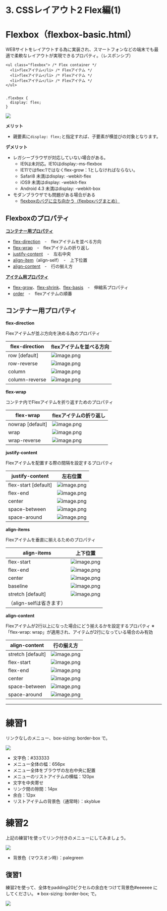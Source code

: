 # 3. CSSレイアウト2 Flex編(1)


# Flexbox（flexbox-basic.html）

WEBサイトをレイアウトする為に実装され、スマートフォンなどの端末でも最適で柔軟なレイアウトが実現できるプロパティ。（レスポンシブ）



    <ul class="flexbox"> /* Flex container */
      <li>flexアイテム</li> /* Flexアイテム */
      <li>flexアイテム</li> /* Flexアイテム */
      <li>flexアイテム</li> /* Flexアイテム */
    </ul>


    .flexbox {
      display: flex;
    }


![](https://d2mxuefqeaa7sj.cloudfront.net/s_7DF33F8944F50DBBBCAFB844350AD0F55F2410F15DD00441E5D5AD6381F014B7_1522047628382_flex-container.png)




**メリット**

- 親要素に`display: flex;`と指定すれば、子要素が横並びの対象となります。

**デメリット**

- レガシーブラウザが対応していない場合がある。
    - IE9は未対応。IE10はdisplay:-ms-flexbox
    - IE11ではflex:1ではなくflex-grow：1としなければならない。
    - Safari8 未満はdisplay: -webkit-flex
    - iOS9 未満はdisplay: -webkit-flex
    - Android 4.3 未満はdisplay: -webkit-box
- モダンブラウザでも問題がある場合がある
    - [flexboxのバグに立ち向かう（flexboxバグまとめ）](https://qiita.com/hashrock/items/189db03021b0f565ae27)



## Flexboxのプロパティ

[**コンテナー用プロパティ**](https://paper.dropbox.com/doc/3.-CSS2-Flex1--AhCbO0xgAvVPZaT8e6yI7BOLAg-ISLAx0fcNOLemYKhw7ah2#:uid=141244173376216642993849&h2=%E3%82%B3%E3%83%B3%E3%83%86%E3%83%8A%E3%83%BC%E7%94%A8%E3%83%97%E3%83%AD%E3%83%91%E3%83%86%E3%82%A3)


- [flex-direction](https://paper.dropbox.com/doc/2.-CSS-rjwNkn68WDxSwjXVMOloM#:h2=flex-direction)　-　flexアイテムを並べる方向
- [flex-wrap](https://paper.dropbox.com/doc/2.-CSS-rjwNkn68WDxSwjXVMOloM#:h2=flex-wrap)　-　flexアイテムの折り返し
- [justify-content](https://paper.dropbox.com/doc/2.-CSS-rjwNkn68WDxSwjXVMOloM#:h2=justify-content)　-　左右中央
- [align-item](https://paper.dropbox.com/doc/2.-CSS-rjwNkn68WDxSwjXVMOloM#:h2=align-item)（align-self）　-　上下位置
- [align-content](https://paper.dropbox.com/doc/2.-CSS-rjwNkn68WDxSwjXVMOloM#:h2=align-content)　-　行の揃え方

[**アイテム用プロパティ**](https://paper.dropbox.com/doc/3.-CSS2-Flex2--AhCWbukm_Cvcg20UzT1B2PWVAg-mFR3aGQVjkwJ5qrTz6Bgg#:uid=783441533533766140786921&h2=%E3%82%A2%E3%82%A4%E3%83%86%E3%83%A0%E7%94%A8%E3%83%97%E3%83%AD%E3%83%91%E3%83%86%E3%82%A3)


- [flex-grow](https://paper.dropbox.com/doc/3.-CSS2-Flex2--AhCWbukm_Cvcg20UzT1B2PWVAg-mFR3aGQVjkwJ5qrTz6Bgg#:h2=flex-grow)、[flex-shrink](https://paper.dropbox.com/doc/3.-CSS2-Flex2--AhCWbukm_Cvcg20UzT1B2PWVAg-mFR3aGQVjkwJ5qrTz6Bgg#:h2=flex-shrink)、[flex-basis](https://paper.dropbox.com/doc/3.-CSS2-Flex2--AhCWbukm_Cvcg20UzT1B2PWVAg-mFR3aGQVjkwJ5qrTz6Bgg#:h2=flex-basis)　-　伸縮系プロパティ
- [order](https://paper.dropbox.com/doc/2.-CSS-rjwNkn68WDxSwjXVMOloM#:h2=order)　-　flexアイテムの順番



## **コンテナー用プロパティ**

**flex-direction** 

Flexアイテムが並ぶ方向を決める為のプロパティ

| flex-direction | flexアイテムを並べる方向                                                                                            |
| -------------- | --------------------------------------------------------------------------------------------------------- |
| row [default]  | ![image.png](https://qiita-image-store.s3.amazonaws.com/0/74438/57e22cbd-7ba4-5121-553f-cd9161ffbc02.png) |
| row-reverse    | ![image.png](https://qiita-image-store.s3.amazonaws.com/0/74438/38ee241c-5cba-2bad-d74b-d1754ace5967.png) |
| column         | ![image.png](https://qiita-image-store.s3.amazonaws.com/0/74438/08a6608c-ac40-c4d0-8ca7-95967c73d03b.png) |
| column-reverse | ![image.png](https://qiita-image-store.s3.amazonaws.com/0/74438/8be9ed65-fe5f-d1df-c274-3435a7297005.png) |




**flex-wrap**

コンテナ内でFlexアイテムを折り返すためのプロパティ

| flex-wrap        | flexアイテムの折り返し                                                                                             |
| ---------------- | --------------------------------------------------------------------------------------------------------- |
| nowrap [default] | ![image.png](https://qiita-image-store.s3.amazonaws.com/0/74438/efbb089e-4f4c-7ed4-84cb-1e845fcbdc0c.png) |
| wrap             | ![image.png](https://qiita-image-store.s3.amazonaws.com/0/74438/42444a24-4fb3-0860-a712-2de2d30e7516.png) |
| wrap-reverse     | ![image.png](https://qiita-image-store.s3.amazonaws.com/0/74438/39990523-9290-9615-1b0a-fc641121e3bd.png) |




**justify-content**

Flexアイテムを配置する際の間隔を設定するプロパティ

| justify-content      | 左右位置                                                                                                      |
| -------------------- | --------------------------------------------------------------------------------------------------------- |
| flex-start [default] | ![image.png](https://qiita-image-store.s3.amazonaws.com/0/74438/851768c5-3c07-af75-35b5-e150cb122e6a.png) |
| flex-end             | ![image.png](https://qiita-image-store.s3.amazonaws.com/0/74438/164bd56c-8241-a28e-2c19-0d377f25be43.png) |
| center               | ![image.png](https://qiita-image-store.s3.amazonaws.com/0/74438/0b819396-e77e-b31c-8765-a03a6acff0de.png) |
| space-between        | ![image.png](https://qiita-image-store.s3.amazonaws.com/0/74438/c8d7c93a-7c63-61c2-e1d1-c83b6f378952.png) |
| space-around         | ![image.png](https://qiita-image-store.s3.amazonaws.com/0/74438/150b3a82-c944-3106-4a93-09a24c69a04e.png) |





**align-items**

Flexアイテムを垂直に揃えるためのプロパティ

| align-items       | 上下位置                                                                                                      |
| ----------------- | --------------------------------------------------------------------------------------------------------- |
| flex-start        | ![image.png](https://qiita-image-store.s3.amazonaws.com/0/74438/8c35a611-6b8b-cf05-c8c1-971dbe6cb2f7.png) |
| flex-end          | ![image.png](https://qiita-image-store.s3.amazonaws.com/0/74438/a2af6bfc-0974-15ce-9f1d-e8567ac786a8.png) |
| center            | ![image.png](https://qiita-image-store.s3.amazonaws.com/0/74438/c03b27cc-f3c0-513e-8625-85840e587e32.png) |
| baseline          | ![image.png](https://qiita-image-store.s3.amazonaws.com/0/74438/fa411e4f-a014-8705-ff32-70cb3a3249e2.png) |
| stretch [default] | ![image.png](https://qiita-image-store.s3.amazonaws.com/0/74438/fbcb370a-7c06-530f-fc21-0391c22dbb7f.png) |
| （align-selfは省きます） |                                                                                                           |




**align-content**

Flexアイテムが2行以上になった場合にどう揃えるかを設定するプロパティ
※ 「flex-wrap: wrap」が適用され、アイテムが2行になっている場合のみ有効

| align-content     | 行の揃え方                                                                                                     |
| ----------------- | --------------------------------------------------------------------------------------------------------- |
| stretch [default] | ![image.png](https://qiita-image-store.s3.amazonaws.com/0/74438/cdbf6492-60b1-9309-daeb-2624f0808c4a.png) |
| flex-start        | ![image.png](https://qiita-image-store.s3.amazonaws.com/0/74438/27f73e91-b30b-ffda-35c5-a61a2b653733.png) |
| flex-end          | ![image.png](https://qiita-image-store.s3.amazonaws.com/0/74438/137a34db-cc47-c2f9-94c4-71c2bc6c77c9.png) |
| center            | ![image.png](https://qiita-image-store.s3.amazonaws.com/0/74438/f5b1c0ea-e968-852e-90b0-4f2d88c6011e.png) |
| space-between     | ![image.png](https://qiita-image-store.s3.amazonaws.com/0/74438/2ecc0e1c-1bc7-dbf7-604a-2f1b58e53f1b.png) |
| space-around      | ![image.png](https://qiita-image-store.s3.amazonaws.com/0/74438/80987366-33c6-5442-bd7d-5ff4d4394f6a.png) |












----------
# 練習1

リンクなしのメニュー、box-sizing: border-box で。



![](https://paper-attachments.dropbox.com/s_CC1F790C680E94AE4D7E9778AAA44D521592E7AC2AC6A52752CCFB8ED2A216CE_1562407409523_+2019-07-06+19.03.20.png)






- 文字色：#333333
- メニュー全体の幅：656px
- メニュー全体をブラウザの左右中央に配置
- メニューのリストアイテムの横幅：120px
- 文字を中央寄せ
- リンク間の隙間：14px
- 余白：12px
- リストアイテムの背景色（通常時）：skyblue



# 練習2

上記の練習1を使ってリンク付きのメニューにしてみましょう。



![](https://paper-attachments.dropbox.com/s_CC1F790C680E94AE4D7E9778AAA44D521592E7AC2AC6A52752CCFB8ED2A216CE_1562407582022_+2019-07-06+19.06.12.png)





- 背景色（マウスオン時）：palegreen



## 復習1

練習2を使って、全体をpadding20ピクセルの余白をつけて背景色#eeeeee にしてください。
※ box-sizing: border-box; で。


![](https://paper-attachments.dropbox.com/s_CC1F790C680E94AE4D7E9778AAA44D521592E7AC2AC6A52752CCFB8ED2A216CE_1562407649118_+2019-07-06+19.07.18.png)


